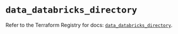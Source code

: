 # `data_databricks_directory`

Refer to the Terraform Registry for docs: [`data_databricks_directory`](https://registry.terraform.io/providers/databricks/databricks/1.68.0/docs/data-sources/directory).
